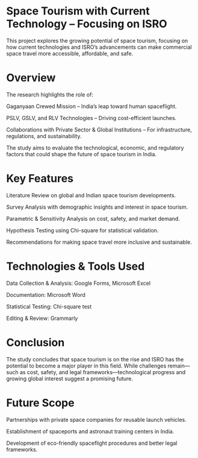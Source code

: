 # Space Tourism with Current Technology – Focusing on ISRO

This project explores the growing potential of space tourism, focusing on how current technologies and ISRO’s advancements can make commercial space travel more accessible, affordable, and safe.

# Overview

The research highlights the role of:

Gaganyaan Crewed Mission – India’s leap toward human spaceflight.

PSLV, GSLV, and RLV Technologies – Driving cost-efficient launches.

Collaborations with Private Sector & Global Institutions – For infrastructure, regulations, and sustainability.

The study aims to evaluate the technological, economic, and regulatory factors that could shape the future of space tourism in India.

# Key Features

Literature Review on global and Indian space tourism developments.

Survey Analysis with demographic insights and interest in space tourism.

Parametric & Sensitivity Analysis on cost, safety, and market demand.

Hypothesis Testing using Chi-square for statistical validation.

Recommendations for making space travel more inclusive and sustainable.

# Technologies & Tools Used

Data Collection & Analysis: Google Forms, Microsoft Excel

Documentation: Microsoft Word

Statistical Testing: Chi-square test

Editing & Review: Grammarly

# Conclusion

The study concludes that space tourism is on the rise and ISRO has the potential to become a major player in this field. While challenges remain—such as cost, safety, and legal frameworks—technological progress and growing global interest suggest a promising future.

# Future Scope

Partnerships with private space companies for reusable launch vehicles.

Establishment of spaceports and astronaut training centers in India.

Development of eco-friendly spaceflight procedures and better legal frameworks.
